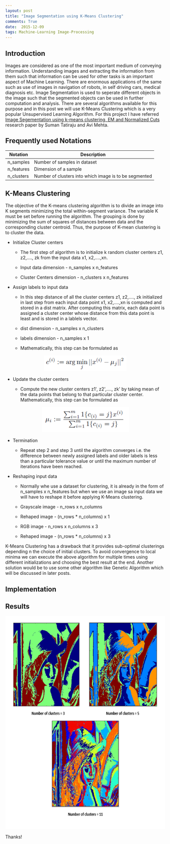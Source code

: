 ```yaml
---
layout: post
title: "Image Segmentation using K-Means Clustering"
comments: True
date:  2015-12-09
tags: Machine-Learning Image-Processing
---
```


## Introduction

Images are considered as one of the most important medium of conveying information. Understanding images and extracting the information from them such that information can be used for other tasks is an important aspect of Machine Learning. There are enormous applications of the same such as use of images in navigation of robots, in self driving cars, medical diagnosis etc. Image Segmentation is used to seperate different objects in the image such that the segmented objects can be used in further computation and analysis. There are several algorithms available for this purpose and in this post we will use K-Means Clustering which is a very popular Unsupervised Learning Algorithm. For this project I have referred [Image Segementation using k-means clustering, EM and Normalized Cuts](http://ares.utcluj.ro/tsg/projetTSG/Theme04/image_segmentation_using_k-means_clustering.pdf) research paper by Suman Tatiraju and Avi Mehta.

## Frequently used Notations

| Notation | Description |
| ------ | ----------- |
| n_samples  | Number of samples in dataset |
| n_features | Dimension of a sample |
| n_clusters | Number of clusters into which image is to be segmented |

## K-Means Clustering

The objective of the K-means clustering algorithm is to divide an image into K segments minimizing the total within-segment variance. The variable K must be set before running the algorithm. The grouping is done by minimizing the sum of squares of distances between data and the corresponding cluster centroid. Thus, the purpose of K-mean clustering is to cluster the data.


* Initialize Cluster centers
	
	+ The first step of algorithm is to initialize k random cluster centers z1, z2,...., zk from the input data x1, x2,....,xn.
	
	+ Input data dimension - n\_samples x n\_features
	
	+ Cluster Centers dimension - n\_clusters x n\_features

* Assign labels to input data
	
	+ In this step distance of all the cluster centers z1, z2,...., zk initialized in last step from each input data point x1, x2,....,xn is computed and stored in a dist matrix. After computing this matrix, each data point is assigned a cluster center whose distance from this data point is least and is stored in a lablels vector.

	+ dist dimension - n\_samples x n\_clusters

	+ labels dimension - n\_samples x 1

	+ Mathematically, this step can be formulated as 

<center><img src="/assets/label.PNG" alt="label" style="width:260px;height:50px;"/></center>

* Update the cluster centers 

	+ Compute the new cluster centers z1', z2',...., zk' by taking mean of the data points that belong to that particular cluster center. Mathematically, this step can be formulated as

<center><img src="/assets/centroid.PNG" alt="centroid" style="width:275px;height:80px;"/></center>
 
* Termination

	+ Repeat step 2 and step 3 until the algorithm converges i.e. the difference between newly assigned labels and older labels is less than a particular tolerance value or until the maximum number of iterations have been reached.

* Reshaping input data

	+ Normally whe use a dataset for clustering, it is already in the form of n\_samples x n\_features but when we use an image sa input data we will have to reshape it before applying K-Means clustering.

	+ Grayscale image - n\_rows x n\_columns

	+ Rehaped image - (n\_rows * n\_columns) x 1


	+ RGB image - n\_rows x n\_columns x 3

	+ Rehaped image - (n\_rows * n\_columns) x 3

K-Means Clustering has a drawback that it provides sub-optimal clusterings depending n the choice of initial clusters. To avoid convergence to local minima we can execute the above algorithm for multiple times using different initializations and choosing the best result at the end. Another solution would be to use some other algorithm like Genetic Algorithm which will be discussed in later posts.


## Implementation

<script src="https://gist.github.com/IshankGulati/5f0dc71a5695c8b2d104.js"></script>

## Results

<center><img src="/assets/kmeans.PNG" alt="Lena Kmeans" style="width:660px;height:670px;"/></center>


Thanks!